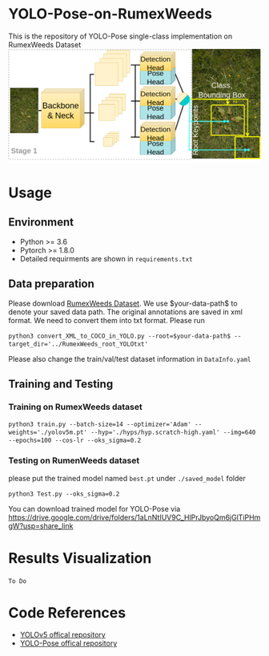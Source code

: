 # YOLO-Pose-on-RumexWeeds
This is the repository of YOLO-Pose single-class implementation on RumexWeeds Dataset
![YOLO_Pose.png](YOLO_Pose.png)

# Usage
## Environment
* Python >= 3.6
* Pytorch >= 1.8.0
* Detailed requirments are shown in `requirements.txt`

## Data preparation
Please download [RumexWeeds Dataset](https://figshare.com/s/287873a5ac9297f181cc). We use \$your-data-path\$ to denote your saved data path. The original annotations are saved in xml format. We need to convert them into txt format. Please run
```
python3 convert_XML_to_COCO_in_YOLO.py --root=$your-data-path$ --target_dir='../RumexWeeds_root_YOLOtxt'
```
Please also change the train/val/test dataset information in `DataInfo.yaml`

## Training and Testing
### Training on RumexWeeds dataset
```
python3 train.py --batch-size=14 --optimizer='Adam' --weights='./yolov5m.pt' --hyp='./hyps/hyp.scratch-high.yaml' --img=640 --epochs=100 --cos-lr --oks_sigma=0.2
```

### Testing on RumenWeeds dataset
please put the trained model named `best.pt` under `./saved_model` folder
```
python3 Test.py --oks_sigma=0.2
```
You can download trained model for YOLO-Pose via https://drive.google.com/drive/folders/1aLnNtIUV9C_HlPrJbyoQm6jGlTiPHmgW?usp=share_link

# Results Visualization
`To Do`

# Code References
* [YOLOv5 offical repository](https://github.com/ultralytics/yolov5)
* [YOLO-Pose offical repository](https://github.com/TexasInstruments/edgeai-yolov5)
